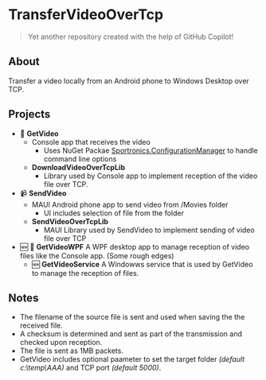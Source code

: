# TransferVideoOverTcp

> Yet another repository created with the help of GitHub Copilot!

## About
Transfer a video locally from an Android phone to Windows Desktop over TCP.

## Projects
- :movie_camera: **GetVideo**
  - Console app that receives the video
    - Uses NuGet Packae  [Sportronics.ConfigurationManager](https://www.nuget.org/packages/Sportronics.ConfigurationManager) to handle command line options
  - **DownloadVideoOverTcpLib**
    - Library used by Console app to implement reception of the video file over TCP.
- :video_camera: **SendVideo**
  - MAUI Android phone app to send video from /Movies folder
    - UI includes selection of file from the folder
  - **SendVideoOverTcpLib**
    - MAUI Library used by SendVideo to implement sending of video file over TCP
- :new: :running: **GetVideoWPF**  A WPF desktop app to manage reception of video files like the Console app. (Some rough edges)
  - :new: **GetVideoService** A Windowws service that is used by GetVideo to manage the reception of files.
 
## Notes
- The filename of the source file is sent and used when saving the the received file.
- A checksum is determined and sent as part of the transmission and checked upon reception.
- The file is sent as 1MB packets.
- GetVideo includes optional paameter to set the target folder _(default c:\temp\AAA)_ and TCP port _(default 5000)_.
